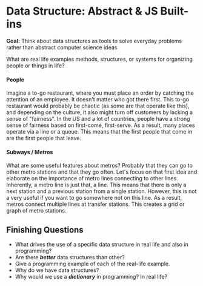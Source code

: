 # Data Structure: Abstract & JS Built-ins

**Goal:** Think about data structures as tools to solve everyday problems rather than abstract computer science ideas

What are real life examples methods, structures, or systems for organizing people or things in life?

#### People

Imagine a to-go restaurant, where you must place an order by catching the attention of an employee. It doesn't matter who got there first. This to-go restaurant would probably be chaotic (as some are that operate like this), and depending on the culture, it also might turn off customers by lacking a sense of "fairness". In the US and a lot of countries, people have a strong sense of fairness based on first-come, first-serve. As a result, many places operate via a line or a queue. This means that the first people that come in are the first people that leave. 

#### Subways / Metros

What are some useful features about metros? Probably that they can go to other metro stations and that they go often. Let's focus on that first idea and elaborate on the importance of metro lines connecting to other lines. Inherently, a metro line is just that, a line. This means that there is only a next station and a previous station from a single station. However, this is not a very useful if you want to go somewhere not on this line. As a result, metros connect multiple lines at transfer stations. This creates a grid or graph of metro stations. 

## Finishing Questions

* What drives the use of a specific data structure in real life and also in programming?
* Are there ***better*** data structures than other?
* Give a programming example of each of the real-life example.
* Why do we have data structures?
* Why would we use a ***dictionary*** in programming? In real life?

